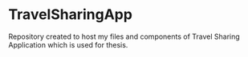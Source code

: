 # TravelSharingApp
Repository created to host my files and components of Travel Sharing Application which is used for thesis.

